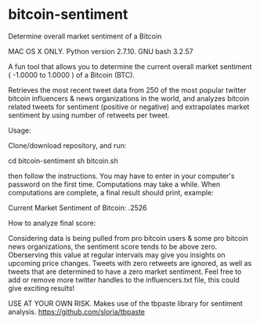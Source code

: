 # bitcoin-sentiment
Determine overall market sentiment of a Bitcoin

MAC OS X ONLY. Python version 2.7.10. GNU bash 3.2.57

A fun tool that allows you to determine the current overall market sentiment ( -1.0000 to 1.0000 ) of a Bitcoin (BTC).

Retrieves the most recent tweet data from 250 of the most popular twitter bitcoin influencers & news organizations in the world, and analyzes bitcoin related tweets for sentiment (positive or negative) and extrapolates market sentiment by using number of retweets per tweet.

Usage:

Clone/download repository, and run:

cd bitcoin-sentiment
sh bitcoin.sh

then follow the instructions. You may have to enter in your computer's password on the first time. Computations may take a while. When computations are complete, a final result should print, example:

Current Market Sentiment of Bitcoin: .2526

How to analyze final score:

Considering data is being pulled from pro bitcoin users & some pro bitcoin news organizations, the sentiment score tends to be above zero. Oberserving this value at regular intervals may give you insights on upcoming price changes. Tweets with zero retweets are ignored, as well as tweets that are determined to have a zero market sentiment. Feel free to add or remove more twitter handles to the influencers.txt file, this could give exciting results!

USE AT YOUR OWN RISK. Makes use of the tbpaste library for sentiment analysis. https://github.com/sloria/tbpaste

